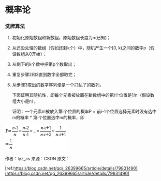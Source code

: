 # 概率论

### 洗牌算法

1. 初始化原始数组和新数组，原始数组长度为n\(已知\)；
2. 从还没处理的数组（假如还剩k个）中，随机产生一个\[0, k\)之间的数字p（假设数组从0开始）；
3. 从剩下的k个数中把第p个数取出；
4. 重复步骤2和3直到数字全部取完；
5. 从步骤3取出的数字序列便是一个打乱了的数列。

   下面证明其随机性，即每个元素被放置在新数组中的第i个位置是1/n（假设数组大小是n）。

   证明：一个元素m被放入第i个位置的概率P = 前i-1个位置选择元素时没有选中m的概率 \* 第i个位置选中m的概率，即

![](../.gitbook/assets/image%20%2850%29.png)

作者：lyz\_cs 来源：CSDN 原文：

[ref:https://blog.csdn.net/qq\_26399665/article/details/79831490](https://blog.csdn.net/qq_26399665/article/details/79831490) 


